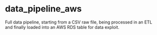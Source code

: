 # data_pipeline_aws
Full data pipeline, starting from a CSV raw file, being processed in an ETL and finally loaded into an AWS RDS table for data exploit. 
